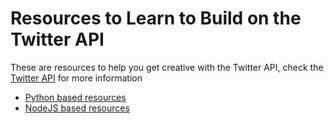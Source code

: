 # Resources to Learn to Build on the Twitter API

These are resources to help you get creative with the Twitter API,
check the [Twitter API](https://developer.twitter.com/en/docs/tweets/timelines/api-reference/timeline-statuses-home_timeline) for more information

- [Python based resources](/Python/README.md)
- [NodeJS based resources](/NodeJS/README.md)